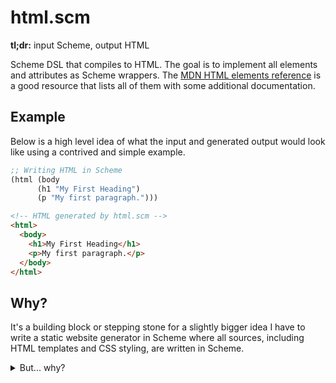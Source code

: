 # html.scm

**tl;dr:** input Scheme, output HTML

Scheme DSL that compiles to HTML. The goal is to implement all elements and attributes as Scheme wrappers. 
The [MDN HTML elements reference](https://developer.mozilla.org/en-US/docs/Web/HTML/Element) is a good resource
that lists all of them with some additional documentation.

## Example

Below is a high level idea of what the input and generated output would look like using a contrived and simple example.

```scheme
;; Writing HTML in Scheme
(html (body
      (h1 "My First Heading")
      (p "My first paragraph.")))
```

```html
<!-- HTML generated by html.scm -->
<html>
  <body>
    <h1>My First Heading</h1>
    <p>My first paragraph.</p>
  </body>
</html>
```

## Why?

It's a building block or stepping stone for a slightly bigger idea I have to write a static website generator
in Scheme where all sources, including HTML templates and CSS styling, are written in Scheme.

<details>
<summary>But... why?</summary>
<img src="https://user-images.githubusercontent.com/114830266/201196541-fb629347-f9e1-4a82-be0a-efdc8e403aaf.png" alt="Look... I just want to... okay?" height=150px>
</details>
